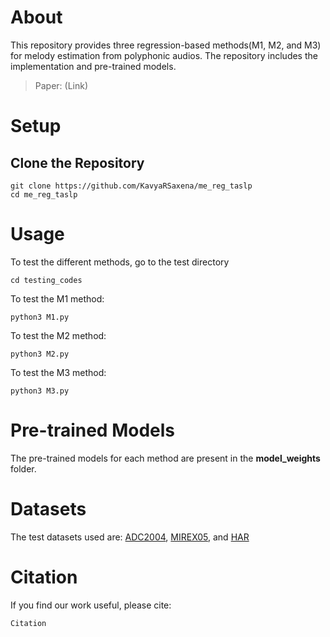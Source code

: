 # About
This repository provides three regression-based methods(M1, M2, and M3) for melody estimation from polyphonic audios. The repository includes the implementation and pre-trained models.

> Paper: (Link)

# Setup
## Clone the Repository 
```
git clone https://github.com/KavyaRSaxena/me_reg_taslp
cd me_reg_taslp
```

# Usage
To test the different methods, go to the test directory
```
cd testing_codes
```
To test the M1 method:
```
python3 M1.py 
```

To test the M2 method:
```
python3 M2.py 
```

To test the M3 method:
```
python3 M3.py 
```

# Pre-trained Models
The pre-trained models for each method are present in the **model_weights** folder.

# Datasets
The test datasets used are: [ADC2004](http://labrosa.ee.columbia.edu/projects/melody/), [MIREX05](http://labrosa.ee.columbia.edu/projects/melody/), and [HAR](https://zenodo.org/records/8252222)

# Citation
If you find our work useful, please cite:
```
Citation
```
